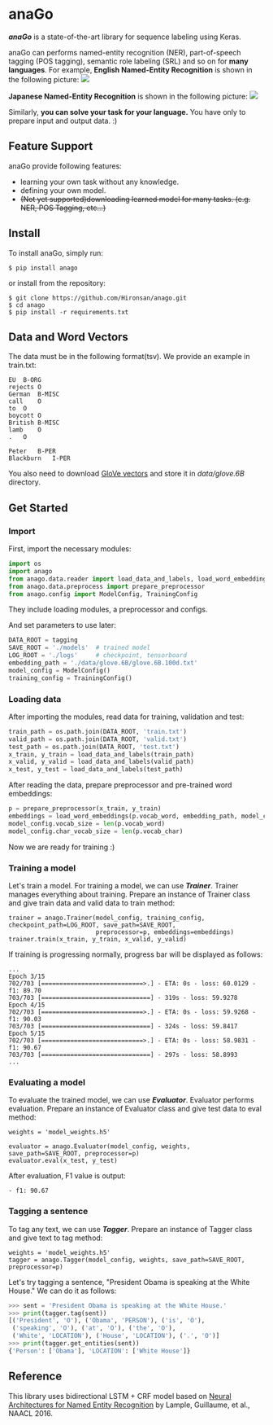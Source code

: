 # anaGo
***anaGo*** is a state-of-the-art library for sequence labeling using Keras. 

anaGo can performs named-entity recognition (NER), part-of-speech tagging (POS tagging), semantic role labeling (SRL) and so on for **many languages**. 
For example, **English Named-Entity Recognition** is shown in the following picture:
<img src="https://github.com/Hironsan/anago/blob/docs/docs/images/example.en2.png?raw=true">

**Japanese Named-Entity Recognition** is shown in the following picture:
<img src="https://github.com/Hironsan/anago/blob/docs/docs/images/example.ja2.png?raw=true">

Similarly, **you can solve your task for your language.**
You have only to prepare input and output data. :)

## Feature Support
anaGo provide following features:
* learning your own task without any knowledge.
* defining your own model.
* ~~(Not yet supported)downloading learned model for many tasks. (e.g. NER, POS Tagging, etc...)~~


## Install
To install anaGo, simply run:

```
$ pip install anago
```

or install from the repository:

```
$ git clone https://github.com/Hironsan/anago.git
$ cd anago
$ pip install -r requirements.txt
```

## Data and Word Vectors
The data must be in the following format(tsv).
We provide an example in train.txt:

```
EU	B-ORG
rejects	O
German	B-MISC
call	O
to	O
boycott	O
British	B-MISC
lamb	O
.	O

Peter	B-PER
Blackburn	I-PER
```

You also need to download [GloVe vectors](https://nlp.stanford.edu/projects/glove/) and store it in *data/glove.6B* directory.

## Get Started
### Import
First, import the necessary modules:
```python
import os
import anago
from anago.data.reader import load_data_and_labels, load_word_embeddings
from anago.data.preprocess import prepare_preprocessor
from anago.config import ModelConfig, TrainingConfig
```
They include loading modules, a preprocessor and configs.


And set parameters to use later:
```python
DATA_ROOT = tagging
SAVE_ROOT = './models'  # trained model
LOG_ROOT = './logs'     # checkpoint, tensorboard
embedding_path = './data/glove.6B/glove.6B.100d.txt'
model_config = ModelConfig()
training_config = TrainingConfig()
```

### Loading data

After importing the modules, read data for training, validation and test:
```python
train_path = os.path.join(DATA_ROOT, 'train.txt')
valid_path = os.path.join(DATA_ROOT, 'valid.txt')
test_path = os.path.join(DATA_ROOT, 'test.txt')
x_train, y_train = load_data_and_labels(train_path)
x_valid, y_valid = load_data_and_labels(valid_path)
x_test, y_test = load_data_and_labels(test_path)
```

After reading the data, prepare preprocessor and pre-trained word embeddings:
```python
p = prepare_preprocessor(x_train, y_train)
embeddings = load_word_embeddings(p.vocab_word, embedding_path, model_config.word_embedding_size)
model_config.vocab_size = len(p.vocab_word)
model_config.char_vocab_size = len(p.vocab_char)
```

Now we are ready for training :)


### Training a model
Let's train a model. For training a model, we can use ***Trainer***. 
Trainer manages everything about training.
Prepare an instance of Trainer class and give train data and valid data to train method:
```
trainer = anago.Trainer(model_config, training_config, checkpoint_path=LOG_ROOT, save_path=SAVE_ROOT,
                        preprocessor=p, embeddings=embeddings)
trainer.train(x_train, y_train, x_valid, y_valid)
```

If training is progressing normally, progress bar will be displayed as follows:

```commandline
...
Epoch 3/15
702/703 [============================>.] - ETA: 0s - loss: 60.0129 - f1: 89.70
703/703 [==============================] - 319s - loss: 59.9278   
Epoch 4/15
702/703 [============================>.] - ETA: 0s - loss: 59.9268 - f1: 90.03
703/703 [==============================] - 324s - loss: 59.8417   
Epoch 5/15
702/703 [============================>.] - ETA: 0s - loss: 58.9831 - f1: 90.67
703/703 [==============================] - 297s - loss: 58.8993   
...
```


### Evaluating a model
To evaluate the trained model, we can use ***Evaluator***.
Evaluator performs evaluation.
Prepare an instance of Evaluator class and give test data to eval method:

```
weights = 'model_weights.h5'

evaluator = anago.Evaluator(model_config, weights, save_path=SAVE_ROOT, preprocessor=p)
evaluator.eval(x_test, y_test)
```

After evaluation, F1 value is output:
```commandline
- f1: 90.67
```

### Tagging a sentence
To tag any text, we can use ***Tagger***.
Prepare an instance of Tagger class and give text to tag method:
```
weights = 'model_weights.h5'
tagger = anago.Tagger(model_config, weights, save_path=SAVE_ROOT, preprocessor=p)
```

Let's try tagging a sentence, "President Obama is speaking at the White House."
We can do it as follows:
```python
>>> sent = 'President Obama is speaking at the White House.'
>>> print(tagger.tag(sent))
[('President', 'O'), ('Obama', 'PERSON'), ('is', 'O'),
 ('speaking', 'O'), ('at', 'O'), ('the', 'O'),
 ('White', 'LOCATION'), ('House', 'LOCATION'), ('.', 'O')]
>>> print(tagger.get_entities(sent))
{'Person': ['Obama'], 'LOCATION': ['White House']}
```


## Reference
This library uses bidirectional LSTM + CRF model based on
[Neural Architectures for Named Entity Recognition](https://arxiv.org/abs/1603.01360)
by Lample, Guillaume, et al., NAACL 2016.